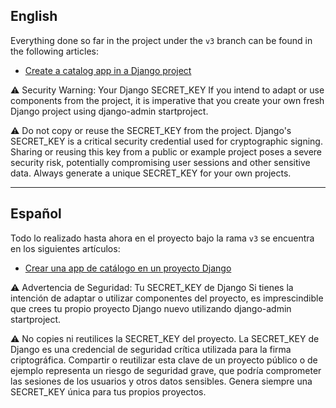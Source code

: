 ## English

Everything done so far in the project under the `v3` branch can be found in the following articles:

- [Create a catalog app in a Django project](https://programacionfacil.org/blog/crear-una-app-de-catalogo-en-un-proyecto-django/)


⚠️ Security Warning: Your Django SECRET_KEY
If you intend to adapt or use components from the project, it is imperative that you create your own fresh Django project using django-admin startproject.

⚠️ Do not copy or reuse the SECRET_KEY from the project. Django's SECRET_KEY is a critical security credential used for cryptographic signing. Sharing or reusing this key from a public or example project poses a severe security risk, potentially compromising user sessions and other sensitive data. Always generate a unique SECRET_KEY for your own projects.

---

## Español

Todo lo realizado hasta ahora en el proyecto bajo la rama `v3` se encuentra en los siguientes artículos:

- [Crear una app de catálogo en un proyecto Django](https://programacionfacil.org/blog/crear-una-app-de-catalogo-en-un-proyecto-django/)

⚠️ Advertencia de Seguridad: Tu SECRET_KEY de Django
Si tienes la intención de adaptar o utilizar componentes del proyecto, es imprescindible que crees tu propio proyecto Django nuevo utilizando django-admin startproject.

⚠️ No copies ni reutilices la SECRET_KEY del proyecto. La SECRET_KEY de Django es una credencial de seguridad crítica utilizada para la firma criptográfica. Compartir o reutilizar esta clave de un proyecto público o de ejemplo representa un riesgo de seguridad grave, que podría comprometer las sesiones de los usuarios y otros datos sensibles. Genera siempre una SECRET_KEY única para tus propios proyectos.
